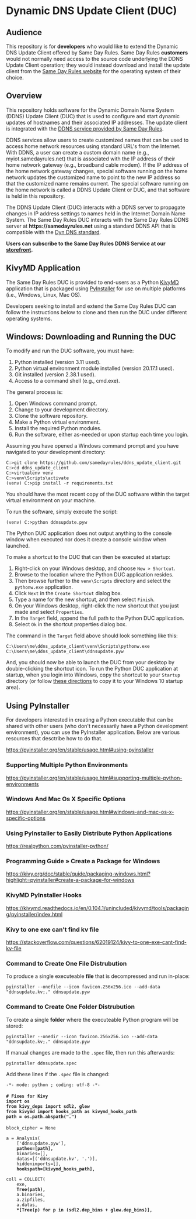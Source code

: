 # Dynamic DNS Update Client (DUC)

## Audience

This repository is for **developers** who would like to extend the Dynamic DNS Update Client offered by Same Day Rules. Same Day Rules **customers** would not normally need access to the source code underlying the DDNS Update Client operation; they would instead download and install the update client from the [Same Day Rules website](https://samedayrules.com/) for the operating system of their choice.

## Overview

This repository holds software for the Dynamic Domain Name System (DDNS) Update Client (DUC) that is used to configure and start dynamic updates of hostnames and their associated IP addresses. The update client is integrated with the [DDNS service provided by Same Day Rules](https://samedayrules.com/using-a-dynamic-domain-name-system-ddns-service/).

DDNS services allow users to create customized names that can be used to access home network resources using standard URL's from the Internet. With DDNS, a user can create a custom domain name (e.g., myiot.samedayrules.net) that is associated with the IP address of their home network gateway (e.g., broadband cable modem). If the IP address of the home network gateway changes, special software running on the home network updates the customized name to point to the new IP address so that the customized name remains current. The special software running on the home network is called a DDNS Update Client or DUC, and that software is held in this repository.

The DDNS Update Client (DUC) interacts with a DDNS server to propagate changes in IP address settings to names held in the Internet Domain Name System. The Same Day Rules DUC interacts with the Same Day Rules DDNS server at **ht<span>tps://</span>samedayrules.net** using a standard DDNS API that is compatible with the [Dyn DNS standard](https://help.dyn.com/remote-access-api/).

**Users can subscribe to the Same Day Rules DDNS Service at our [storefront](https://samedayrules.com/product/dynamic-domain-name-service/).**

## KivyMD Application

The Same Day Rules DUC is provided to end-users as a Python [KivyMD](https://kivymd.readthedocs.io/en/1.1.1/) application that is packaged using [PyInstaller](https://pyinstaller.org/en/stable/) for use on multiple platforms (i.e., Windows, Linux, Mac OS).

Developers seeking to install and extend the Same Day Rules DUC can follow the instructions below to clone and then run the DUC under different operating systems.

## Windows: Downloading and Running the DUC

To modify and run the DUC software, you must have:

1. Python installed (version 3.11 used).
2. Python virtual environment module installed (version 20.17.1 used).
3. Git installed (version 2.38.1 used).
4. Access to a command shell (e.g., cmd.exe).

The general process is:

1. Open Windows command prompt.
2. Change to your development directory.
3. Clone the software repository.
4. Make a Python virtual environment.
5. Install the required Python modules.
6. Run the software, either as-needed or upon startup each time you login.

Assuming you have opened a Windows command prompt and you have navigated to your development directory:

`C:>git clone https://github.com/samedayrules/ddns_update_client.git`<br>
`C:>cd ddns_update_client`<br>
`C:>virtualenv venv`<br>
`C:>venv\Scripts\activate`<br>
`(venv) C:>pip install -r requirements.txt`

You should have the most recent copy of the DUC software within the target virtual environment on your machine.

To run the software, simply execute the script:

`(venv) C:>python ddnsupdate.pyw`

The Python DUC application does not output anything to the console window when executed nor does it create a console window when launched.

To make a shortcut to the DUC that can then be executed at startup:

1. Right-click on your Windows desktop, and choose `New > Shortcut`.
2. Browse to the location where the Python DUC application resides.
3. Then browse further to the `venv\Scripts` directory and select the `pythonw.exe` application.
4. Click `Next` in the `Create Shortcut` dialog box.
5. Type a name for the new shortcut, and then select `Finish`.
6. On your Windows desktop, right-click the new shortcut that you just made and select `Properties`.
7. In the `Target` field, append the full path to the Python DUC application.
8. Select `Ok` in the shortcut properties dialog box.

The command in the `Target` field above should look something like this:

`C:\Users\me\ddns_update_client\venv\Scripts\pythonw.exe C:\Users\me\ddns_update_client\ddnsupdate.pyw`

And, you should now be able to launch the DUC from your desktop by double-clicking the shortcut icon. To run the Python DUC application at startup, when you login into Windows, copy the shortcut to your `Startup` directory (or follow [these directions](https://www.dell.com/support/kbdoc/en-us/000124550/how-to-add-app-to-startup-in-windows-10) to copy it to your Windows 10 startup area).

## Using PyInstaller

For developers interested in creating a Python executable that can be shared with other users (who don't necessarily have a Python development environment), you can use the PyInstaller application. Below are various resources that desctribe how to do that.

https://pyinstaller.org/en/stable/usage.html#using-pyinstaller

### Supporting Multiple Python Environments

https://pyinstaller.org/en/stable/usage.html#supporting-multiple-python-environments

### Windows And Mac Os X Specific Options

https://pyinstaller.org/en/stable/usage.html#windows-and-mac-os-x-specific-options

### Using PyInstaller to Easily Distribute Python Applications

https://realpython.com/pyinstaller-python/

### Programming Guide » Create a Package for Windows

https://kivy.org/doc/stable/guide/packaging-windows.html?highlight=pyinstaller#create-a-package-for-windows

### KivyMD PyInstaller Hooks

https://kivymd.readthedocs.io/en/0.104.1/unincluded/kivymd/tools/packaging/pyinstaller/index.html

### Kivy to one exe can't find kv file

https://stackoverflow.com/questions/62019124/kivy-to-one-exe-cant-find-kv-file

### Command to Create One File Distrubution

To produce a single executeable **file** that is decompressed and run in-place:

`pyinstaller --onefile --icon favicon.256x256.ico --add-data "ddnsupdate.kv;." ddnsupdate.pyw`

### Command to Create One Folder Distrubution

To create a single **folder** where the executeable Python program will be stored:

`pyinstaller --onedir --icon favicon.256x256.ico --add-data "ddnsupdate.kv;." ddnsupdate.pyw`

If manual changes are made to the `.spec` file, then run this afterwards:

`pyinstaller ddnsupdate.spec`

Add these lines if the `.spec` file is changed:

 `-*- mode: python ; coding: utf-8 -*-`<br>
<br>
**`# Fixes for Kivy`<br>**
**`import os`<br>**
**`from kivy_deps import sdl2, glew`<br>**
**`from kivymd import hooks_path as kivymd_hooks_path`<br>**
**`path = os.path.abspath(".")`<br>**
<br>
`block_cipher = None`<br>

`a = Analysis(`<br>
`    ['ddnsupdate.pyw'],`<br>
**`    pathex=[path],`<br>**
`    binaries=[],`<br>
`    datas=[('ddnsupdate.kv', '.')],`<br>
`    hiddenimports=[],`<br>
**`    hookspath=[kivymd_hooks_path],`<br>**

`coll = COLLECT(`<br>
`    exe,`<br>
**`    Tree(path),`<br>**
`    a.binaries,`<br>
`    a.zipfiles,`<br>
`    a.datas,`<br>
**`    *[Tree(p) for p in (sdl2.dep_bins + glew.dep_bins)],`<br>**
